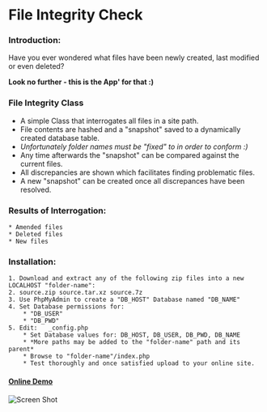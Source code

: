 # File Integrity Check

### Introduction:
Have you ever wondered what files have been newly created, last modified or even deleted?  

**Look no further - this is the App' for that :)**

### File Integrity Class
* A simple Class that interrogates all files in a site path.
* File contents are hashed and a "snapshot" saved to a dynamically created database table.
* *Unfortunately folder names must be "fixed" to in order to conform :)*
* Any time afterwards the "snapshot" can be compared against the current files.
* All discrepancies are shown which facilitates finding problematic files.
* A new "snapshot" can be created once all discrepances have been resolved.

### Results of Interrogation:
    * Amended files
    * Deleted files
    * New files

### Installation:
    1. Download and extract any of the following zip files into a new LOCALHOST "folder-name":
    2. source.zip source.tar.xz source.7z
    3. Use PhpMyAdmin to create a "DB_HOST" Database named "DB_NAME"
    4. Set Database permissions for:
        * "DB_USER"
        * "DB_PWD"
    5. Edit:   _config.php
        * Set Database values for: DB_HOST, DB_USER, DB_PWD, DB_NAME
        * *More paths may be added to the "folder-name" path and its parent*
        * Browse to "folder-name"/index.php
        * Test thoroughly and once satisfied upload to your online site.

#### [Online Demo](https://johns-jokes.com/downloads/sp-a/detect-file-changes/ver-002/)

![Screen Shot](https://johns-jokes.com/downloads/sp-a/detect-file-changes/ver-002/imgs/screenshot-2018-01-28-31.3kb.png  "Screen Shot")
 
